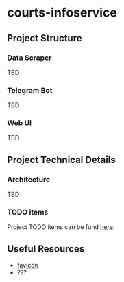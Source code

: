 # courts-infoservice

## Project Structure

### Data Scraper

TBD

### Telegram Bot

TBD

### Web UI

TBD

## Project Technical Details

### Architecture

TBD

### TODO items

Project TODO items can be fund [here](TODO.md).

## Useful Resources

- [favicon](https://favicon.io/)
- ???
